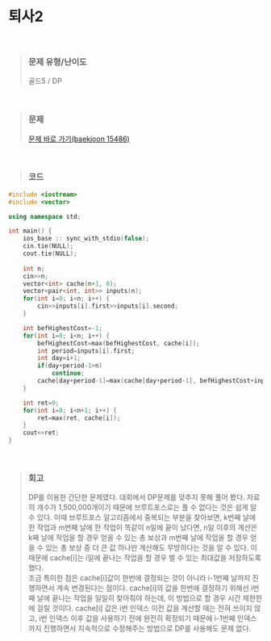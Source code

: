 퇴사2
====
<br/>

>### 문제 유형/난이도
>골드5 / DP
<br/>

>### 문제
> <a href="https://www.acmicpc.net/problem/15486">문제 바로 가기(baekjoon 15486)</a>
<br/>

>### 코드
```C++
#include <iostream>
#include <vector>

using namespace std;

int main() {
    ios_base :: sync_with_stdio(false);
    cin.tie(NULL);
    cout.tie(NULL);
    
    int n;
    cin>>n;
    vector<int> cache(n+1, 0);
    vector<pair<int, int>> inputs(n);
    for(int i=0; i<n; i++) {
        cin>>inputs[i].first>>inputs[i].second;
    }

    int befHighestCost=-1;
    for(int i=0; i<n; i++) {
        befHighestCost=max(befHighestCost, cache[i]);
        int period=inputs[i].first;
        int day=i+1;
        if(day+period-1>n)
            continue;
        cache[day+period-1]=max(cache[day+period-1], befHighestCost+inputs[i].second);
    }

    int ret=0;
    for(int i=0; i<n+1; i++) {
        ret=max(ret, cache[i]);
    }
    cout<<ret;
}
```
<br/>

>### 회고
>DP를 이용한 간단한 문제였다. 대회에서 DP문제를 맞추지 못해 풀어 봤다.
>자료의 개수가 1,500,000개이기 때문에 브루트포스로는 풀 수 없다는 것은 쉽게 알 수 있다.
>이때 브루트포스 알고리즘에서 중복되는 부분을 찾아보면, k번째 날에 한 작업과 m번째 날에 한 작업이 똑같이 n일에 끝이 났다면, n일 이후의 계산은 k째 날에 작업을 할 경우 얻을 수 있는 총 보상과 m번째 날에 작업을 할 경우 얻을 수 있는 총 보상 중 더 큰 값 하나만 계산해도 무방하다는 것을 알 수 있다.
>이 때문에 cache[i]는 i일에 끝나는 작업을 할 경우 벌 수 있는 최대값을 저장하도록 했다.<br/>
>조금 특이한 점은 cache[i]값이 한번에 결정되는 것이 아니라 i-1번째 날까지 진행하면서 계속 변경된다는 점이다.
>cache[i]의 값을 한번에 결정하기 위해선 i번째 날에 끝나는 작업을 일일히 찾아줘야 하는데, 이 방법으로 할 경우 시간 제한한에 걸릴 것이다.
>cache[i] 값은 i번 인덱스 이전 값을 계산할 때는 전혀 쓰이지 않고, i번 인덱스 이후 값을 사용하기 전에 완전히 확정되기 때문에 i-1번째 인덱스까지 진행하면서 지속적으로 수정해주는 방법으로 DP를 사용해도 문제 없다.